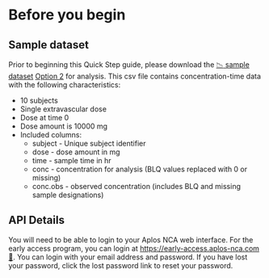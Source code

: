 # Before you begin

## Sample dataset
Prior to beginning this Quick Step guide, please download the <a href="https://44996058.fs1.hubspotusercontent-na1.net/hubfs/44996058/public/sample-data.csv" download>  :chart_with_downwards_trend: sample dataset</a> [Option 2](/docs/downloads/r-files.zip) for analysis. This csv file contains concentration-time data with the following characteristics:
-   10 subjects
-   Single extravascular dose
-   Dose at time 0
-   Dose amount is 10000 mg
-   Included columns: 
    -   subject - Unique subject identifier
    -   dose - dose amount in mg
    -   time - sample time in hr
    -   conc - concentration for analysis (BLQ values replaced with 0 or missing)
    -   conc.obs - observed concentration (includes BLQ and missing sample designations)

## API Details
You will need to be able to login to your Aplos NCA web interface. For the early access program, you can login at [https://early-access.aplos-nca.com :link:](https://early-access.aplos-nca.com). You can login with your email address and password. If you have lost your password, click the lost password link to reset your password. 
